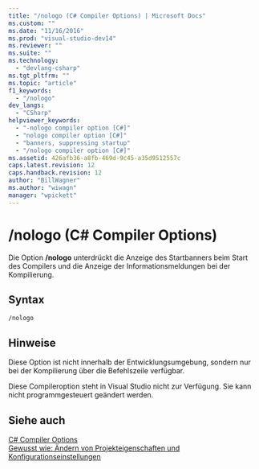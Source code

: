 ```yaml
---
title: "/nologo (C# Compiler Options) | Microsoft Docs"
ms.custom: ""
ms.date: "11/16/2016"
ms.prod: "visual-studio-dev14"
ms.reviewer: ""
ms.suite: ""
ms.technology: 
  - "devlang-csharp"
ms.tgt_pltfrm: ""
ms.topic: "article"
f1_keywords: 
  - "/nologo"
dev_langs: 
  - "CSharp"
helpviewer_keywords: 
  - "-nologo compiler option [C#]"
  - "nologo compiler option [C#]"
  - "banners, suppressing startup"
  - "/nologo compiler option [C#]"
ms.assetid: 426afb36-a8fb-469d-9c45-a35d9512557c
caps.latest.revision: 12
caps.handback.revision: 12
author: "BillWagner"
ms.author: "wiwagn"
manager: "wpickett"
---
```

# /nologo (C# Compiler Options)
Die Option **\/nologo** unterdrückt die Anzeige des Startbanners beim Start des Compilers und die Anzeige der Informationsmeldungen bei der Kompilierung.  
  
## Syntax  
  
```  
/nologo  
```  
  
## Hinweise  
 Diese Option ist nicht innerhalb der Entwicklungsumgebung, sondern nur bei der Kompilierung über die Befehlszeile verfügbar.  
  
 Diese Compileroption steht in Visual Studio nicht zur Verfügung. Sie kann nicht programmgesteuert geändert werden.  
  
## Siehe auch  
 [C\# Compiler Options](../../../csharp/language-reference/compiler-options/index.md)   
 [Gewusst wie: Ändern von Projekteigenschaften und Konfigurationseinstellungen](http://msdn.microsoft.com/de-de/e7184bc5-2f2b-4b4f-aa9a-3ecfcbc48b67)